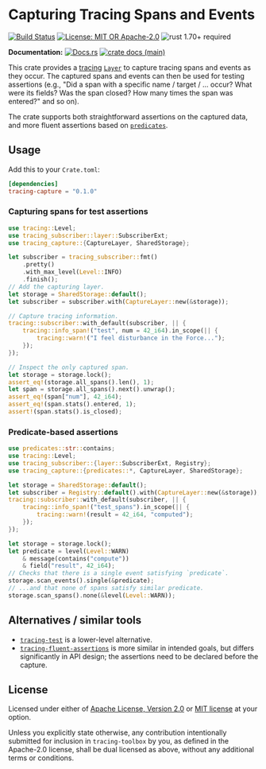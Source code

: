 # Capturing Tracing Spans and Events

[![Build Status](https://github.com/slowli/tracing-toolbox/workflows/CI/badge.svg?branch=main)](https://github.com/slowli/tracing-toolbox/actions)
[![License: MIT OR Apache-2.0](https://img.shields.io/badge/License-MIT%2FApache--2.0-blue)](https://github.com/slowli/tracing-toolbox#license)
![rust 1.70+ required](https://img.shields.io/badge/rust-1.70+-blue.svg?label=Required%20Rust)

**Documentation:** [![Docs.rs](https://docs.rs/tracing-capture/badge.svg)](https://docs.rs/tracing-capture/)
[![crate docs (main)](https://img.shields.io/badge/main-yellow.svg?label=docs)](https://slowli.github.io/tracing-toolbox/tracing_capture/)

This crate provides a [tracing] [`Layer`] to capture tracing spans 
and events as they occur. The captured spans and events
can then be used for testing assertions (e.g., "Did a span
with a specific name / target / … occur? What were its fields? Was the span closed?
How many times the span was entered?" and so on).

The crate supports both straightforward assertions on the captured data,
and more fluent assertions based on [`predicates`].

## Usage

Add this to your `Crate.toml`:

```toml
[dependencies]
tracing-capture = "0.1.0"
```

### Capturing spans for test assertions

```rust
use tracing::Level;
use tracing_subscriber::layer::SubscriberExt;
use tracing_capture::{CaptureLayer, SharedStorage};

let subscriber = tracing_subscriber::fmt()
    .pretty()
    .with_max_level(Level::INFO)
    .finish();
// Add the capturing layer.
let storage = SharedStorage::default();
let subscriber = subscriber.with(CaptureLayer::new(&storage));

// Capture tracing information.
tracing::subscriber::with_default(subscriber, || {
    tracing::info_span!("test", num = 42_i64).in_scope(|| {
        tracing::warn!("I feel disturbance in the Force...");
    });
});

// Inspect the only captured span.
let storage = storage.lock();
assert_eq!(storage.all_spans().len(), 1);
let span = storage.all_spans().next().unwrap();
assert_eq!(span["num"], 42_i64);
assert_eq!(span.stats().entered, 1);
assert!(span.stats().is_closed);
```

### Predicate-based assertions

```rust
use predicates::str::contains;
use tracing::Level;
use tracing_subscriber::{layer::SubscriberExt, Registry};
use tracing_capture::{predicates::*, CaptureLayer, SharedStorage};

let storage = SharedStorage::default();
let subscriber = Registry::default().with(CaptureLayer::new(&storage));
tracing::subscriber::with_default(subscriber, || {
    tracing::info_span!("test_spans").in_scope(|| {
        tracing::warn!(result = 42_i64, "computed");
    });
});

let storage = storage.lock();
let predicate = level(Level::WARN)
    & message(contains("compute"))
    & field("result", 42_i64);
// Checks that there is a single event satisfying `predicate`.
storage.scan_events().single(&predicate);
// ...and that none of spans satisfy similar predicate.
storage.scan_spans().none(&level(Level::WARN));
```

## Alternatives / similar tools

- [`tracing-test`] is a lower-level alternative.
- [`tracing-fluent-assertions`] is more similar in intended goals, but differs significantly
  in API design; the assertions need to be declared before the capture.

## License

Licensed under either of [Apache License, Version 2.0](LICENSE-APACHE)
or [MIT license](LICENSE-MIT) at your option.

Unless you explicitly state otherwise, any contribution intentionally submitted
for inclusion in `tracing-toolbox` by you, as defined in the Apache-2.0 license,
shall be dual licensed as above, without any additional terms or conditions.

[tracing]: https://docs.rs/tracing/0.1/tracing
[`Layer`]: https://docs.rs/tracing-subscriber/0.3/tracing_subscriber/trait.Layer.html
[`predicates`]: https://docs.rs/predicates/2/predicates
[`tracing-test`]: https://crates.io/crates/tracing-test
[`tracing-fluent-assertions`]: https://crates.io/crates/tracing-fluent-assertions
